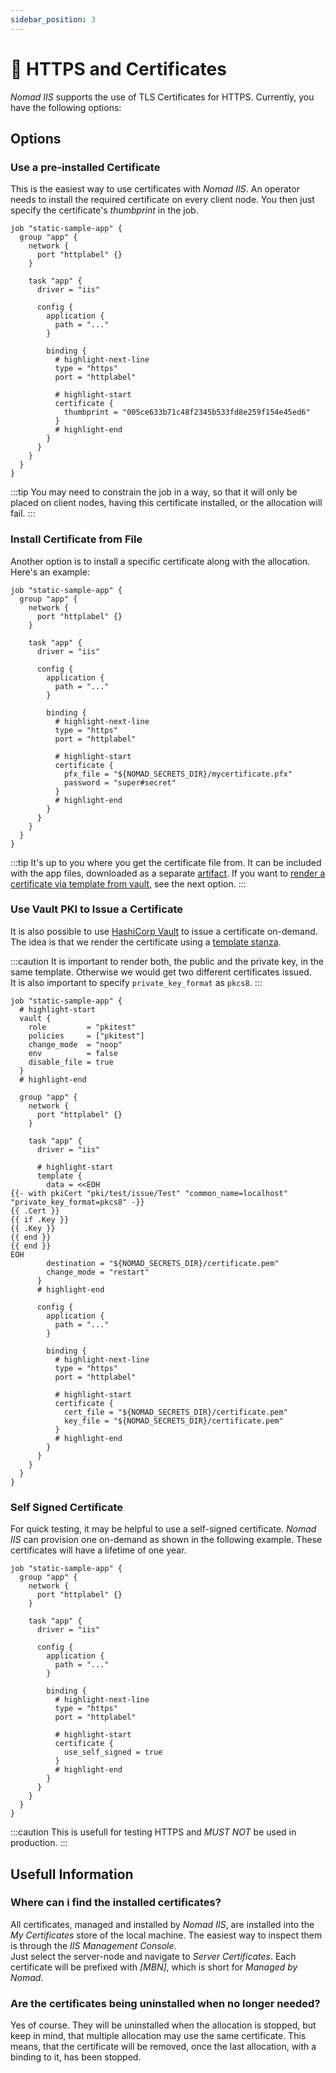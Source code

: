 ```yaml
---
sidebar_position: 3
---
```


# 🔐 HTTPS and Certificates

*Nomad IIS* supports the use of TLS Certificates for HTTPS. Currently, you have the following options:

## Options

### Use a pre-installed Certificate

This is the easiest way to use certificates with *Nomad IIS*. An operator needs to install the required certificate on every client node.
You then just specify the certificate's *thumbprint* in the job.

```hcl
job "static-sample-app" {
  group "app" {
    network {
      port "httplabel" {}
    }

    task "app" {
      driver = "iis"

      config {
        application {
          path = "..."
        }
    
        binding {
          # highlight-next-line
          type = "https"
          port = "httplabel"
          
          # highlight-start
          certificate {
            thumbprint = "005ce633b71c48f2345b533fd8e259f154e45ed6"
          }
          # highlight-end
        }
      }
    }
  }
}
```

:::tip
You may need to constrain the job in a way, so that it will only be placed on client nodes, having this certificate installed, or the allocation will fail.
:::

### Install Certificate from File

Another option is to install a specific certificate along with the allocation. Here's an example:

```hcl
job "static-sample-app" {
  group "app" {
    network {
      port "httplabel" {}
    }

    task "app" {
      driver = "iis"

      config {
        application {
          path = "..."
        }
    
        binding {
          # highlight-next-line
          type = "https"
          port = "httplabel"
          
          # highlight-start
          certificate {
            pfx_file = "${NOMAD_SECRETS_DIR}/mycertificate.pfx"
            password = "super#secret"
          }
          # highlight-end
        }
      }
    }
  }
}
```

:::tip
It's up to you where you get the certificate file from. It can be included with the app files, downloaded as a separate [artifact](https://developer.hashicorp.com/nomad/docs/job-specification/artifact). If you want to [render a certificate via template from vault](https://developer.hashicorp.com/nomad/docs/job-specification/template#vault-integration), see the next option.
:::

### Use Vault PKI to Issue a Certificate

It is also possible to use [HashiCorp Vault](https://www.vaultproject.io/) to issue a certificate on-demand.
The idea is that we render the certificate using a [template stanza](https://developer.hashicorp.com/nomad/docs/job-specification/template).

:::caution
It is important to render both, the public and the private key, in the same template.
Otherwise we would get two different certificates issued.  
It is also important to specify `private_key_format` as `pkcs8`.
:::

```hcl
job "static-sample-app" {
  # highlight-start
  vault {
    role         = "pkitest"
    policies     = ["pkitest"]
    change_mode  = "noop"
    env          = false
    disable_file = true
  }
  # highlight-end

  group "app" {
    network {
      port "httplabel" {}
    }

    task "app" {
      driver = "iis"

      # highlight-start
      template {
        data = <<EOH
{{- with pkiCert "pki/test/issue/Test" "common_name=localhost" "private_key_format=pkcs8" -}}
{{ .Cert }}
{{ if .Key }}
{{ .Key }}
{{ end }}
{{ end }}
EOH
        destination = "${NOMAD_SECRETS_DIR}/certificate.pem"
        change_mode = "restart"
      }
      # highlight-end

      config {
        application {
          path = "..."
        }
    
        binding {
          # highlight-next-line
          type = "https"
          port = "httplabel"
          
          # highlight-start
          certificate {
            cert_file = "${NOMAD_SECRETS_DIR}/certificate.pem"
            key_file = "${NOMAD_SECRETS_DIR}/certificate.pem"
          }
          # highlight-end
        }
      }
    }
  }
}
```

### Self Signed Certificate

For quick testing, it may be helpful to use a self-signed certificate.
*Nomad IIS* can provision one on-demand as shown in the following example.
These certificates will have a lifetime of one year.

```hcl
job "static-sample-app" {
  group "app" {
    network {
      port "httplabel" {}
    }

    task "app" {
      driver = "iis"

      config {
        application {
          path = "..."
        }
    
        binding {
          # highlight-next-line
          type = "https"
          port = "httplabel"
          
          # highlight-start
          certificate {
            use_self_signed = true
          }
          # highlight-end
        }
      }
    }
  }
}
```

:::caution
This is usefull for testing HTTPS and *MUST NOT* be used in production.
:::

## Usefull Information

### Where can i find the installed certificates?

All certificates, managed and installed by *Nomad IIS*, are installed into the *My Certificates* store of the local machine.
The easiest way to inspect them is through the *IIS Management Console*.  
Just select the server-node and navigate to *Server Certificates*. Each certificate will be prefixed with *[MBN]*, which is short for *Managed by Nomad*.

### Are the certificates being uninstalled when no longer needed?

Yes of course. They will be uninstalled when the allocation is stopped, but keep in mind, that multiple allocation may use the same certificate.
This means, that the certificate will be removed, once the last allocation, with a binding to it, has been stopped.

